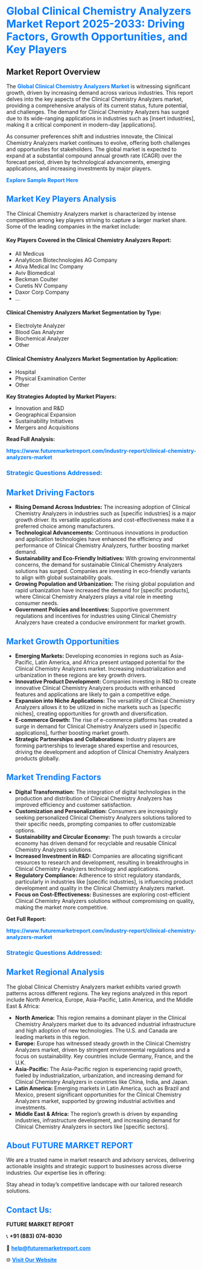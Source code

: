 <h1 style="color: #007BFF;">Global Clinical Chemistry Analyzers Market Report 2025-2033: Driving Factors, Growth Opportunities, and Key Players</h1>

<section id="overview">
<h2>Market Report Overview</h2>
<p>The <a href="https://www.futuremarketreport.com/industry-report/clinical-chemistry-analyzers-market" style="color: #007BFF; text-decoration: none;"><strong>Global Clinical Chemistry Analyzers Market</strong></a> is witnessing significant growth, driven by increasing demand across various industries. This report delves into the key aspects of the Clinical Chemistry Analyzers market, providing a comprehensive analysis of its current status, future potential, and challenges. The demand for Clinical Chemistry Analyzers has surged due to its wide-ranging applications in industries such as [insert industries], making it a critical component in modern-day [applications].</p>
<p>As consumer preferences shift and industries innovate, the Clinical Chemistry Analyzers market continues to evolve, offering both challenges and opportunities for stakeholders. The global market is expected to expand at a substantial compound annual growth rate (CAGR) over the forecast period, driven by technological advancements, emerging applications, and increasing investments by major players.</p>
</section>

<section id="overview">
<p><a href="https://www.futuremarketreport.com/request-sample/reportId=103630" style="color: #007BFF; text-decoration: none;"><strong>Explore Sample Report Here</strong></a></p>
</section>

<section id="key-players">
<h2 style="color: #007BFF;">Market Key Players Analysis</h2>
<p>The Clinical Chemistry Analyzers market is characterized by intense competition among key players striving to capture a larger market share. Some of the leading companies in the market include:</p>
<h4>Key Players Covered in the Clinical Chemistry Analyzers Report:</h4>
<ul><li>All Medicus</li><li>Analyticon Biotechnologies AG Company</li><li>Ativa Medical Inc Company</li><li>Aviv Biomedical</li><li>Beckman Coulter</li><li>Curetis NV Company</li><li>Daxor Corp Company</li><li>...</li></ul>
<h4>Clinical Chemistry Analyzers Market Segmentation by Type:</h4>
<ul><li>Electrolyte Analyzer</li><li>Blood Gas Analyzer</li><li>Biochemical Analyzer</li><li>Other</li></ul>

<h4>Clinical Chemistry Analyzers Market Segmentation by Application:</h4>
<ul><li>Hospital</li><li>Physical Examination Center</li><li>Other</li></ul>
<p><strong>Key Strategies Adopted by Market Players:</strong></p>
<ul>
<li>Innovation and R&D</li>
<li>Geographical Expansion</li>
<li>Sustainability Initiatives</li>
<li>Mergers and Acquisitions</li>
</ul>
</section>

<section>
<p><strong>Read Full Analysis: </strong></p><a href="https://www.futuremarketreport.com/industry-report/clinical-chemistry-analyzers-market" style="color: #007BFF; text-decoration: none;"><strong>https://www.futuremarketreport.com/industry-report/clinical-chemistry-analyzers-market</strong></a>
<h3 style="color: #007BFF;">Strategic Questions Addressed:</h3>
</section>

<section id="driving-factors">
<h2 style="color: #007BFF;">Market Driving Factors</h2>
<ul>
<li><strong>Rising Demand Across Industries:</strong> The increasing adoption of Clinical Chemistry Analyzers in industries such as [specific industries] is a major growth driver. Its versatile applications and cost-effectiveness make it a preferred choice among manufacturers.</li>
<li><strong>Technological Advancements:</strong> Continuous innovations in production and application technologies have enhanced the efficiency and performance of Clinical Chemistry Analyzers, further boosting market demand.</li>
<li><strong>Sustainability and Eco-Friendly Initiatives:</strong> With growing environmental concerns, the demand for sustainable Clinical Chemistry Analyzers solutions has surged. Companies are investing in eco-friendly variants to align with global sustainability goals.</li>
<li><strong>Growing Population and Urbanization:</strong> The rising global population and rapid urbanization have increased the demand for [specific products], where Clinical Chemistry Analyzers plays a vital role in meeting consumer needs.</li>
<li><strong>Government Policies and Incentives:</strong> Supportive government regulations and incentives for industries using Clinical Chemistry Analyzers have created a conducive environment for market growth.</li>
</ul>
</section>

<section id="growth-opportunities">
<h2 style="color: #007BFF;">Market Growth Opportunities</h2>
<ul>
<li><strong>Emerging Markets:</strong> Developing economies in regions such as Asia-Pacific, Latin America, and Africa present untapped potential for the Clinical Chemistry Analyzers market. Increasing industrialization and urbanization in these regions are key growth drivers.</li>
<li><strong>Innovative Product Development:</strong> Companies investing in R&D to create innovative Clinical Chemistry Analyzers products with enhanced features and applications are likely to gain a competitive edge.</li>
<li><strong>Expansion into Niche Applications:</strong> The versatility of Clinical Chemistry Analyzers allows it to be utilized in niche markets such as [specific niches], creating opportunities for growth and diversification.</li>
<li><strong>E-commerce Growth:</strong> The rise of e-commerce platforms has created a surge in demand for Clinical Chemistry Analyzers used in [specific applications], further boosting market growth.</li>
<li><strong>Strategic Partnerships and Collaborations:</strong> Industry players are forming partnerships to leverage shared expertise and resources, driving the development and adoption of Clinical Chemistry Analyzers products globally.</li>
</ul>
</section>

<section id="trending-factors">
<h2 style="color: #007BFF;">Market Trending Factors</h2>
<ul>
<li><strong>Digital Transformation:</strong> The integration of digital technologies in the production and distribution of Clinical Chemistry Analyzers has improved efficiency and customer satisfaction.</li>
<li><strong>Customization and Personalization:</strong> Consumers are increasingly seeking personalized Clinical Chemistry Analyzers solutions tailored to their specific needs, prompting companies to offer customizable options.</li>
<li><strong>Sustainability and Circular Economy:</strong> The push towards a circular economy has driven demand for recyclable and reusable Clinical Chemistry Analyzers solutions.</li>
<li><strong>Increased Investment in R&D:</strong> Companies are allocating significant resources to research and development, resulting in breakthroughs in Clinical Chemistry Analyzers technology and applications.</li>
<li><strong>Regulatory Compliance:</strong> Adherence to strict regulatory standards, particularly in industries like [specific industries], is influencing product development and quality in the Clinical Chemistry Analyzers market.</li>
<li><strong>Focus on Cost-Effectiveness:</strong> Businesses are exploring cost-efficient Clinical Chemistry Analyzers solutions without compromising on quality, making the market more competitive.</li>
</ul>
</section>

<section>
<p><strong>Get Full Report: </strong></p><a href="https://www.futuremarketreport.com/industry-report/clinical-chemistry-analyzers-market" style="color: #007BFF; text-decoration: none;"><strong>https://www.futuremarketreport.com/industry-report/clinical-chemistry-analyzers-market</strong></a>
<h3 style="color: #007BFF;">Strategic Questions Addressed:</h3>
</section>


<section id="regional-analysis">
<h2 style="color: #007BFF;">Market Regional Analysis</h2>
<p>The global Clinical Chemistry Analyzers market exhibits varied growth patterns across different regions. The key regions analyzed in this report include North America, Europe, Asia-Pacific, Latin America, and the Middle East & Africa:</p>
<ul>
<li><strong>North America:</strong> This region remains a dominant player in the Clinical Chemistry Analyzers market due to its advanced industrial infrastructure and high adoption of new technologies. The U.S. and Canada are leading markets in this region.</li>
<li><strong>Europe:</strong> Europe has witnessed steady growth in the Clinical Chemistry Analyzers market, driven by stringent environmental regulations and a focus on sustainability. Key countries include Germany, France, and the U.K.</li>
<li><strong>Asia-Pacific:</strong> The Asia-Pacific region is experiencing rapid growth, fueled by industrialization, urbanization, and increasing demand for Clinical Chemistry Analyzers in countries like China, India, and Japan.</li>
<li><strong>Latin America:</strong> Emerging markets in Latin America, such as Brazil and Mexico, present significant opportunities for the Clinical Chemistry Analyzers market, supported by growing industrial activities and investments.</li>
<li><strong>Middle East & Africa:</strong> The region’s growth is driven by expanding industries, infrastructure development, and increasing demand for Clinical Chemistry Analyzers in sectors like [specific sectors].</li>
</ul>
</section>

<footer>
<h2 style="color: #007BFF;">About FUTURE MARKET REPORT</h2>
<p>We are a trusted name in market research and advisory services, delivering actionable insights and strategic support to businesses across diverse industries. Our expertise lies in offering:</p>

<p>Stay ahead in today’s competitive landscape with our tailored research solutions.</p>

<h2 style="color: #007BFF;">Contact Us:</h2>
<p><strong>FUTURE MARKET REPORT</strong></p>
<p>📞 <strong>+91 (883) 074-8030</strong></p>
<p>📧 <strong><a href="mailto:help@futuremarketreport.com" style="color: #007BFF;">help@futuremarketreport.com</a></strong></p>
<p>🌐 <strong><a href="https://www.futuremarketreport.com/" style="color: #007BFF;">Visit Our Website</a></strong></p>
</footer>